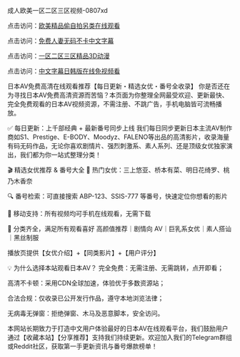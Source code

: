 成人欧美一区二区三区视频-0807xd


点击访问：<a href="https://tfda.pages.dev/">欧美精品偷自拍另类在线观看</a>

点击访问：<a href="https://heiliaozj3tjd.pages.dev">免费人妻无码不卡中文字幕</a>

点击访问：<a href="https://bsdf-5f5.pages.dev/">一区二区三区精品3D动漫</a>

点击访问：<a href="https://heiliaoe8ajia.pages.dev">中文字幕日韩版在线免视频看</a>


日本AV免费高清在线观看推荐【每日更新・精选女优・番号全收录】
你是否还在为寻找日本AV免费高清资源而苦恼？本页面为你整理全网最受欢迎、更新最快、完全免费观看的日本AV视频资源，不需注册、不跳广告，手机电脑皆可流畅播放。

✅ 每日更新：上千部经典 + 最新番号同步上线
我们每日同步更新日本主流AV制作商如S1、Prestige、E-BODY、Moodyz、FALENO等出品的高清影片，收录海量有码无码作品，无论你喜欢剧情片、强烈刺激系、素人系列、还是顶级女优独家演出，我们都为你一站式整理分类！

🎬 精选女优推荐 & 番号大全
🌟 热门女优：三上悠亚、桥本有菜、明日花绮罗、桃乃木香奈

🔍 番号检索：可直接搜索 ABP-123、SSIS-777 等番号，快速定位你想看的影片

📱 移动支持：所有视频均可手机在线观看，无需下载

📂 分类齐全，满足所有观看喜好
高颜值推荐｜剧情向 AV｜巨乳系女优｜素人搭讪｜黑丝制服

播放页提供【女优介绍】+【同类影片】+【用户评分】

💡 为什么选择本站观看日本AV？
完全免费：无需注册、无需跳转，点开即看；

高清不卡顿：采用CDN全球加速，体验优于多数资源站；

合法合规：仅收录已公开发行作品，遵守本地浏览法律；

无病毒无弹窗：拒绝弹窗、木马及恶意脚本，安全访问。

本网站长期致力于打造中文用户体验最好的日本AV在线观看平台，我们鼓励用户通过【收藏本站】【分享推荐】支持我们持续更新。欢迎加入我们的Telegram群组或Reddit社区，获取第一手更新资讯与番号爆款榜单！


<span style="display:none;">[Canonical link]( https://github.com/635xda/36001 ）</span>
